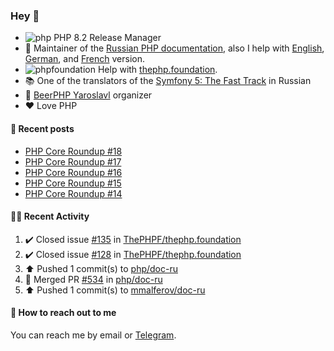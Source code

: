 ### Hey 👋

- ![php](https://user-images.githubusercontent.com/4685504/174548850-037dfd35-3b33-4154-9c50-95efd45ba66a.png) PHP 8.2 Release Manager
- 📖 Maintainer of the [Russian PHP documentation](https://github.com/php/doc-ru), also I help with [English](https://github.com/php/doc-en), [German](https://github.com/php/doc-de), and [French](https://github.com/php/doc-fr) version.
- ![phpfoundation](https://user-images.githubusercontent.com/4685504/174548733-72f62c18-f57e-47a6-8201-cb3d87e06b98.png) Help with [thephp.foundation](https://github.com/ThePHPF/thephp.foundation).
- 📚 One of the translators of
  the [Symfony 5: The Fast Track](https://symfony.com/doc/current/the-fast-track/ru/index.html)
  in Russian
- 🍻 [BeerPHP Yaroslavl](https://github.com/beerphp/yaroslavl) organizer
- ❤️ Love PHP

#### 📜 Recent posts

<!-- BLOG-POST-LIST:START -->
- [PHP Core Roundup #18](https://thephp.foundation/blog/2023/11/01/php-core-roundup-18/)
- [PHP Core Roundup #17](https://thephp.foundation/blog/2023/10/01/php-core-roundup-17/)
- [PHP Core Roundup #16](https://thephp.foundation/blog/2023/09/01/php-core-roundup-16/)
- [PHP Core Roundup #15](https://thephp.foundation/blog/2023/08/01/php-core-roundup-15/)
- [PHP Core Roundup #14](https://thephp.foundation/blog/2023/07/01/php-core-roundup-14/)
<!-- BLOG-POST-LIST:END -->

#### 👨‍💻 Recent Activity

<!--RECENT_ACTIVITY:start-->
1. ✔️ Closed issue [#135](https://github.com/ThePHPF/thephp.foundation/issues/135) in [ThePHPF/thephp.foundation](https://github.com/ThePHPF/thephp.foundation)<br>
2. ✔️ Closed issue [#128](https://github.com/ThePHPF/thephp.foundation/issues/128) in [ThePHPF/thephp.foundation](https://github.com/ThePHPF/thephp.foundation)<br>
3. ⬆️ Pushed 1 commit(s) to [php/doc-ru](https://github.com/php/doc-ru)<br>
4. 🎉 Merged PR [#534](https://github.com/php/doc-ru/pull/534) in [php/doc-ru](https://github.com/php/doc-ru)<br>
5. ⬆️ Pushed 1 commit(s) to [mmalferov/doc-ru](https://github.com/mmalferov/doc-ru)<br>
<!--RECENT_ACTIVITY:end-->

#### 💌 How to reach out to me

You can reach me by email or [Telegram](https://t.me/saundefined).
